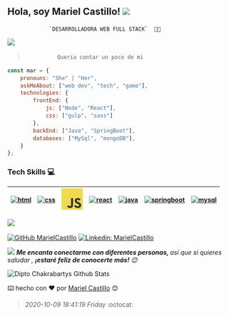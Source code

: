 <h2> Hola, soy Mariel Castillo! <img src="https://media.giphy.com/media/mGcNjsfWAjY5AEZNw6/giphy.gif" width="50"></h2>

                 `DESARROLLADORA WEB FULL STACK`  👩‍💻

![](https://media.giphy.com/media/L1R1tvI9svkIWwpVYr/giphy.gif)


   >               Queria contar un poco de mi

```javascript
const mar = {
    pronouns: "She" | "Her",
    askMeAbout: ["web dev", "tech", "game"],
    technologies: {
        frontEnd: {
            js: ["Node", "React"],
            css: ["gulp", "sass"]
        },
        backEnd: ["Java", "SpringBoot"],
        databases: ["MySql", "mongoDB"],
    }
};
```


### Tech Skills 💻

| [<img src="https://www.w3.org/html/logo/downloads/HTML5_Badge_256.png" alt="html" width="50">]() | [<img src="https://encrypted-tbn0.gstatic.com/images?q=tbn%3AANd9GcRUIOwYDIXCPqQKQft3okrXfvRhEV_ALEqv1w&usqp=CAU" alt="css" width="50">]()  | [<img src="https://raw.githubusercontent.com/github/explore/80688e429a7d4ef2fca1e82350fe8e3517d3494d/topics/javascript/javascript.png" alt="javascript" width="48">]()  |  [<img src="https://upload.wikimedia.org/wikipedia/commons/thumb/a/a7/React-icon.svg/1024px-React-icon.svg.png" alt="react" width="58">]() |   [<img src="https://qph.fs.quoracdn.net/main-qimg-c43424186b9c089b9aa1d64c7f1989c1.webp" alt="java" width="56">]() |  [<img src="https://encrypted-tbn0.gstatic.com/images?q=tbn%3AANd9GcR-I9OvCTfMtvDPYdBVGqKdv2zPItzf9n-99Q&usqp=CAU" alt="springboot" width="57">]() | [<img src="https://pbs.twimg.com/profile_images/1255113654049128448/J5Yt92WW_400x400.png" alt="mysql" width="58">]()
|---|---|---|---|---|---|---|


![](https://media.giphy.com/media/LmNwrBhejkK9EFP504/giphy.gif)

[![GitHub MarielCastillo](https://img.shields.io/github/followers/MarielCastillo?label=follow&style=social)](https://github.com/MarielCastillo) 
[![Linkedin: MarielCastillo](https://img.shields.io/badge/-MarielCastillo-blue?style=flat-square&logo=Linkedin&logoColor=white&link=https://www.linkedin.com/in/mariel-castillo-08980b18b/)](https://www.linkedin.com/in/mariel-castillo-08980b18b/)


<img src = "https://media.giphy.com/media/LnQjpWaON8nhr21vNW/giphy.gif" width = "60"> <em> <b>Me encanta conectarme con diferentes personas, </b> así que si quieres saludar ,<b> ¡estaré feliz de conocerte más! </b> 😊 </em>


![Dipto Chakrabartys Github Stats](https://github-readme-stats.vercel.app/api?username=MarielCastillo&show_icons=true_color=fff&icon_color=79ff97&text_color=9f9f9f&bg_color=151515)

⌨️ hecho con ❤️ por [Mariel Castillo](https://github.com/MarielCastillo) 😊

> *2020-10-09 18:41:19 Friday*  :octocat:
